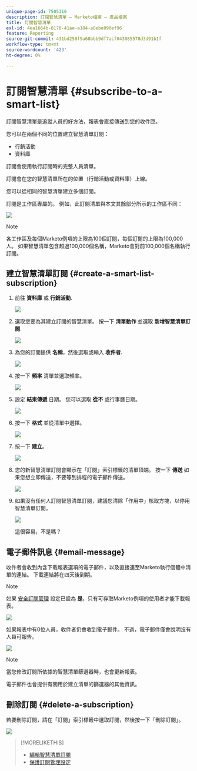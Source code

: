 ```yaml
---
unique-page-id: 7505310
description: 訂閱智慧清單 — Marketo檔案 — 產品檔案
title: 訂閱智慧清單
exl-id: 4ea1664b-8178-41ae-a184-a8ebe090ef96
feature: Reporting
source-git-commit: 431bd258f9a68bbb9df7acf043085578d3d91b1f
workflow-type: tm+mt
source-wordcount: '423'
ht-degree: 0%

---
```


# 訂閱智慧清單 {#subscribe-to-a-smart-list}

訂閱智慧清單是追蹤人員的好方法，報表會直接傳送到您的收件匣。

您可以在兩個不同的位置建立智慧清單訂閱：

* 行銷活動
* 資料庫

訂閱會使用執行訂閱時的完整人員清單。

訂閱會在您的智慧清單所在的位置（行銷活動或資料庫）上線。

您可以從相同的智慧清單建立多個訂閱。

訂閱是工作區專屬的。 例如，此訂閱清單與本文其餘部分所示的工作區不同：

![](assets/one.png)

>[!NOTE]
>
>各工作區及每個Marketo例項的上限為100個訂閱，每個訂閱的上限為100,000人。 如果智慧清單包含超過100,000個名稱，Marketo會對前100,000個名稱執行訂閱。

## 建立智慧清單訂閱 {#create-a-smart-list-subscription}

1. 前往 **資料庫** 或 **行銷活動**.

   ![](assets/db.png)

1. 選取您要為其建立訂閱的智慧清單。 按一下 **清單動作** 並選取 **新增智慧清單訂閱**.

   ![](assets/three.png)

1. 為您的訂閱提供 **名稱**，然後選取或輸入 **收件者**.

   ![](assets/image2015-9-14-13-3a18-3a38.png)

1. 按一下 **頻率** 清單並選取頻率。

   ![](assets/image2015-9-14-13-3a21-3a21.png)

1. 設定 **結束傳遞** 日期。 您可以選取 **從不** 或行事曆日期。

   ![](assets/image2015-9-14-13-3a23-3a37.png)

1. 按一下 **格式** 並從清單中選擇。

   ![](assets/image2015-9-14-13-3a25-3a25.png)

1. 按一下 **建立**。

   ![](assets/image2015-9-11-15-3a58-3a4.png)

1. 您的新智慧清單訂閱會顯示在「訂閱」索引標籤的清單頂端。 按一下 **傳送** 如果您想立即傳送，不要等到排程的電子郵件傳送。

   ![](assets/eight.png)

1. 如果沒有任何人訂閱智慧清單訂閱，建議您清除「作用中」核取方塊，以停用智慧清單訂閱。

   ![](assets/nine.png)

   這很容易，不是嗎？

## 電子郵件訊息 {#email-message}

收件者會收到內含下載報表選項的電子郵件，以及直接連至Marketo執行個體中清單的連結。 下載連結將在四天後到期。

>[!NOTE]
>
>如果 [安全訂閱管理](/help/marketo/product-docs/reporting/basic-reporting/report-subscriptions/secure-the-subscription-admin-setting.md) 設定已設為 **是**，只有可存取Marketo例項的使用者才能下載報表。

![](assets/image2015-4-17-15-3a46-3a47.png)

如果報表中有0位人員，收件者仍會收到電子郵件。 不過，電子郵件僅會說明沒有人員可報告。

![](assets/image2015-4-17-16-3a11-3a8.png)

>[!NOTE]
>
>當您修改訂閱所依據的智慧清單篩選器時，也會更新報表。

電子郵件也會提供有關用於建立清單的篩選器的其他資訊。

## 刪除訂閱 {#delete-a-subscription}

若要刪除訂閱，請在「訂閱」索引標籤中選取訂閱，然後按一下「刪除訂閱」。

![](assets/twelve.png)

>[!MORELIKETHIS]
>
>* [編輯智慧清單訂閱](/help/marketo/product-docs/reporting/basic-reporting/report-subscriptions/edit-a-smart-list-subscription.md)
>* [保護訂閱管理設定](/help/marketo/product-docs/reporting/basic-reporting/report-subscriptions/secure-the-subscription-admin-setting.md)
